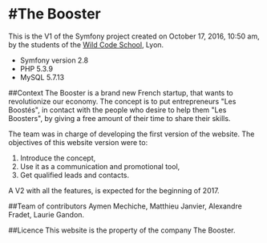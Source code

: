 #The Booster
============

This is the V1 of the Symfony project created on October 17, 2016, 10:50 am, by the students of the [Wild Code School](http://www.wildcodeschool.fr/), Lyon.
 
* Symfony version 2.8
* PHP 5.3.9 
* MySQL 5.7.13

##Context
The Booster is a brand new French startup, that wants to revolutionize our economy. The concept is to put entrepreneurs "Les Boostés", in contact with the people who desire to help them "Les Boosters", by giving a free amount of their time to share their skills.

The team was in charge of developing the first version of the website. 
The objectives of this website version were to:  
1. Introduce the concept,  
2. Use it as a communication and promotional tool,   
3. Get qualified leads and contacts.   

A V2 with all the features, is expected for the beginning of 2017.  

##Team of contributors
Aymen Mechiche, Matthieu Janvier, Alexandre Fradet, Laurie Gandon.

##Licence
This website is the property of the company The Booster. 






